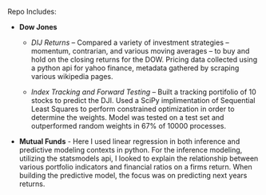 Repo Includes: 

* __Dow Jones__

  * _DIJ Returns_ – Compared a variety of investment strategies – momentum, contrarian, and various moving averages – to buy and hold on the closing returns for the DOW. Pricing data collected using a python api for yahoo finance, metadata gathered by scraping various wikipedia pages.

  * _Index Tracking and Forward Testing_ – Built a tracking portifolio of 10 stocks to predict the DJI. Used a SciPy implimentation of Sequential Least Squares to perform constrained optimization in order to determine the  weights. Model was tested on a test set and outperformed random weights in 67% of 10000 processes. 

* __Mutual Funds__ - Here I used linear regression in both inference and predictive modeling contexts in python. For the inference modeling, utilizing the statsmodels api, I looked to explain the relationship between various portfolio indicators and financial ratios on a firms return. When building the predictive model, the focus was on predicting next years returns. 

